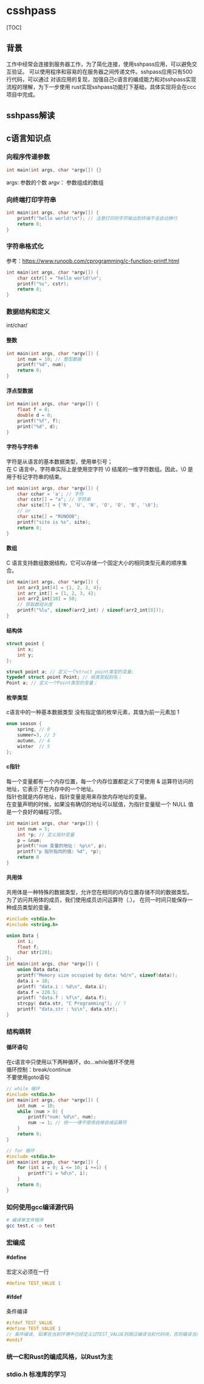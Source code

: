 # csshpass
[TOC]
## 背景
工作中经常会连接到服务器工作，为了简化连接，使用sshpass应用，可以避免交互验证。
可以使用程序和容易的在服务器之间传递文件。sshpass应用只有500行代码，可以通过
对该应用的复现，加强自己c语言的编成能力和对sshpass实现流程的理解，为下一步使用
rust实现sshpass功能打下基础，具体实现将会在ccc项目中完成。

## sshpass解读


## c语言知识点

### 向程序传递参数
```c
int main(int args, char *argv[]) {}
```
args: 参数的个数
argv： 参数组成的数组

### 向终端打印字符串

```c
int main(int args, char *argv[]) {
    printf("hello world!\n"); // 注意打印的字符输出到终端不会自动换行
    return 0;
}
```

### 字符串格式化
参考：https://www.runoob.com/cprogramming/c-function-printf.html
```c
int main(int args, char *argv[]) {
    char cstr[] = "hello world!\n";
    printf("%s", cstr);
    return 0;
}
```

### 数据结构和定义
int/char/
#### 整数
```c
int main(int args, char *argv[]) {
    int num = 10; // 整型数据
    printf("%d", num);
    return 0;
}
```

#### 浮点型数据
```c
int main(int args, char *argv[]) {
    float f = 0;
    double d = 0;
    printf("%f", f);
    print("%d", d);
} 
```
#### 字符与字符串
字符是从语言的基本数据类型，使用单引号；  
在 C 语言中，字符串实际上是使用空字符 \0 结尾的一维字符数组。因此，\0 是用于标记字符串的结束。

```c
int main(int args, char *argv[]) {
    char cchar = 'a'; // 字符
    char cstr[] = "a"; // 字符串
    char site[7] = {'R', 'U', 'N', 'O', 'O', 'B', '\0'};
    // or
    char site[] = "RUNOOB";
    printf("site is %s", site);
    return 0;
}
```

#### 数组
C 语言支持数组数据结构，它可以存储一个固定大小的相同类型元素的顺序集合。
```c
int main(int args, char *argv[]) {
    int arr3_int[4] = {1, 2, 3, 4};
    int arr_int[] = {1, 2, 3, 4}; 
    int arr2_int[10] = 50;
    // 获取数组长度
    printf("%lu", sizeof(arr2_int) / sizeof(arr2_int[0]));
}
```
#### 结构体
```c
struct point {
    int x;
    int y;
};

struct point a; // 定义一个struct point类型的变量;
typedef struct point Point; // 给类型起别名；
Point a; // 定义一个Point类型的变量；
```

#### 枚举类型
c语言中的一种基本数据类型
没有指定值的枚举元素，其值为前一元素加 1
```c
enum season {
    spring, // 0
    summer=3, // 3
    autumn, // 4
    winter  // 5
};
```

#### c指针
每一个变量都有一个内存位置，每一个内存位置都定义了可使用 & 运算符访问的地址，它表示了在内存中的一个地址。  
指针也就是内存地址，指针变量是用来存放内存地址的变量。  
在变量声明的时候，如果没有确切的地址可以赋值，为指针变量赋一个 NULL 值是一个良好的编程习惯。
```c
int main(int args, char *argv[]) {
    int num = 5;
    int *p; // 定义指针变量
    p = &num;
    printf("num 变量的地址： %p\n", p);
    printf("p 指针指向的值: %d", *p);
    return 0
}
```

#### 共用体
共用体是一种特殊的数据类型，允许您在相同的内存位置存储不同的数据类型。
为了访问共用体的成员，我们使用成员访问运算符（.）。
在同一时间只能保存一种成员类型的变量。
```c
#include <stdio.h>
#include <string.h>

union Data {
    int i;
    float f;
    char str[20];
};
int main(int args, char *argv[]) {
    union Data data;
    printf("Memory size occupied by data: %d/n", sizeof(data));
    data.i = 10;
    printf( "data.i : %d\n", data.i);
    data.f = 220.5;
    printf( "data.f : %f\n", data.f);
    strcpy( data.str, "C Programming"); // ?
    printf( "data.str : %s\n", data.str);
}
```

### 结构跳转

#### 循环语句
在c语言中只使用以下两种循环，do...while循环不使用  
循环控制：break/continue  
不要使用goto语句  

```c
// while 循环
#include <stdio.h>
int main(int args, char *argv[]) {
    int num  = 10;
    while (num > 0) {
        printf("num: %d\n", num);
        num -= 1; // 统一一律不使用自增自减运算符
    }
    return 0;
}
```

```c
// for 循环
#include <stdio.h>
int main(int args, char *argv[]) {
    for (int i = 0; i <= 10; i +=1) {
        printf("i = %d\n", i);
    }
    return 0;
}

```

### 如何使用gcc编译源代码
```bash
# 编译单文件程序
gcc test.c -o test
```

### 宏编成
#### #define
宏定义必须在一行
```c
#define TEST_VALUE 1
```

#### #ifdef
条件编译
```c
#ifdef TEST_VALUE 
#define TEST_VALUE 1
// 条件编译, 如果在当前环境中已经定义过TEST_VALUE则跳过编译当前代码块，否则编译当前代码块
#endif
```


### 统一C和Rust的编成风格，以Rust为主

### stdio.h 标准库的学习

